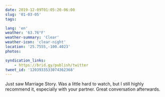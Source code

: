```yaml
---
date: 2019-12-09T01:05:20-06:00
slug: '01-03-05'
tags:

lang: 'en'
weather: '63.76°F'
weather-summary: 'Clear'
weather-icon: 'clear-night'
location: '25.7555,-100.4023'
photos:

syndication_links:
    - https://brid.gy/publish/twitter
tweet_id: '1203933533074362368'
---
```

Just saw Marriage Story. Was a little hard to watch, but I still highly recommend it, especially with your partner. Great conversation afterwards.